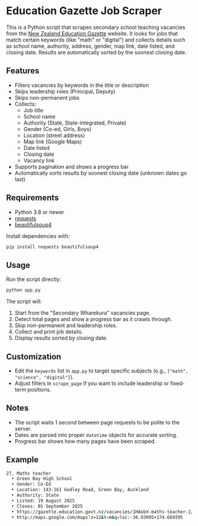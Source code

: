 # Education Gazette Job Scraper

This is a Python script that scrapes secondary school teaching vacancies from the [New Zealand Education Gazette](https://gazette.education.govt.nz) website. It looks for jobs that match certain keywords (like "math" or "digital") and collects details such as school name, authority, address, gender, map link, date listed, and closing date. Results are automatically sorted by the soonest closing date.

## Features

- Filters vacancies by keywords in the title or description
- Skips leadership roles (Principal, Deputy)
- Skips non-permanent jobs
- Collects:
  - Job title
  - School name
  - Authority (State, State-integrated, Private)
  - Gender (Co-ed, Girls, Boys)
  - Location (street address)
  - Map link (Google Maps)
  - Date listed
  - Closing date
  - Vacancy link
- Supports pagination and shows a progress bar
- Automatically sorts results by soonest closing date (unknown dates go last)

## Requirements

- Python 3.8 or newer
- [requests](https://pypi.org/project/requests/)
- [beautifulsoup4](https://pypi.org/project/beautifulsoup4/)

Install dependencies with:

```bash
pip install requests beautifulsoup4
```

## Usage

Run the script directly:

```bash
python app.py
```

The script will:

1. Start from the "Secondary Wharekura" vacancies page.
2. Detect total pages and show a progress bar as it crawls through.
3. Skip non-permanent and leadership roles.
4. Collect and print job details.
5. Display results sorted by closing date.

## Customization

- Edit the `keywords` list in `app.py` to target specific subjects (e.g., `["math", "science", "digital"]`).
- Adjust filters in `scrape_page` if you want to include leadership or fixed-term positions.

## Notes

- The script waits 1 second between page requests to be polite to the server.
- Dates are parsed into proper `datetime` objects for accurate sorting.
- Progress bar shows how many pages have been scraped.

## Example

```bash
27. Maths teacher
  • Green Bay High School
  • Gender: Co-Ed
  • Location: 143-161 Godley Road, Green Bay, Auckland
  • Authority: State
  • Listed: 19 August 2025
  • Closes: 01 September 2025
  • https://gazette.education.govt.nz/vacancies/1HAobX-maths-teacher-2/
  • http://maps.google.com/maps?z=12&t=m&q=loc:-36.93095+174.669395
```
